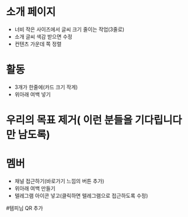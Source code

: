 

# 소개 페이지
- 너비 작은 사이즈에서 글씨 크기 줄이는 작업(3줄로)
- 소개 글씨 색감 받으면 수정
- 컨텐츠 가운데 쪽 정렬

# 활동
- 3개가 한줄에(카드 크기 작게)
- 위아래 여백 넣기

# 우리의 목표 제거( 이런 분들을 기다립니다 만 남도록)

# 멤버
- 채널 접근하기(바로가기 느낌의 버튼 추가)
- 위아래 여백 만들기
- 텔레그램 아이콘 넣고(클릭하면 텔레그램으로 접근하도록 수정)


#템피님 QR 추가